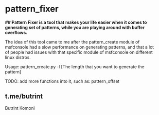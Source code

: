 # pattern_fixer
**## Pattern Fixer is a tool that makes your life easier when it comes to generating set of patterns, while you are playing around with buffer overflows.**



The idea of this tool came to me after the pattern_create module of msfconsole had a slow performance on generating patterns, and that a lot of people had issues with that specific module of msfconsole on different linux distros.


Usage:
pattern_create.py -l [The length that you want to generate the pattern]





TODO:
  add more functions into it, such as:
  pattern_offset


## t.me/butrint
Butrint Komoni
